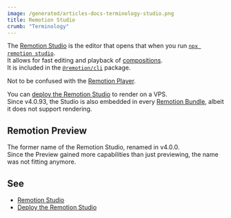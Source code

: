 ```yaml
---
image: /generated/articles-docs-terminology-studio.png
title: Remotion Studio
crumb: "Terminology"
---
```


The [Remotion Studio](/docs/studio) is the editor that opens that when you run [`npx remotion studio`](/docs/cli/studio).  
It allows for fast editing and playback of [compositions](/docs/terminology/composition).  
It is included in the [`@remotion/cli`](https://npmjs.org/packages/@remotion/cli) package.

Not to be confused with the [Remotion Player](/docs/player).

You can [deploy the Remotion Studio](/docs/deploy-studio) to render on a VPS.  
Since v4.0.93, the Studio is also embedded in every [Remotion Bundle](/docs/terminology/bundle), albeit it does not support rendering.

## Remotion Preview

The former name of the Remotion Studio, renamed in v4.0.0.  
Since the Preview gained more capabilities than just previewing, the name was not fitting anymore.

## See

- [Remotion Studio](/docs/studio)
- [Deploy the Remotion Studio](/docs/deploy-studio)
